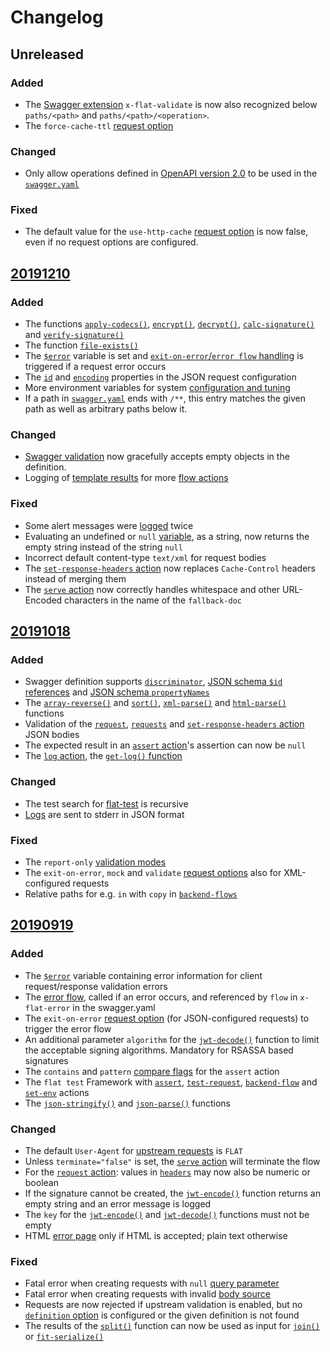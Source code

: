 # Changelog

## Unreleased

### Added

- The [Swagger extension](reference/OpenAPI/differences.md#x-flat-extensions) `x-flat-validate` is now also recognized below `paths/<path>` and `paths/<path>/<operation>`.
- The `force-cache-ttl` [request option](/reference/actions/request.md#options)

### Changed

- Only allow operations defined in [OpenAPI version 2.0](https://swagger.io/specification/v2/#pathItemObject) to be used in the [`swagger.yaml`](/reference/OpenAPI/README.md)

### Fixed

- The default value for the `use-http-cache` [request option](/reference/actions/request.md#options) is now false, even if no request options are configured.


## [20191210](https://hub.docker.com/r/sevenvaltechnologies/flatrunner/tags)

### Added

- The functions [`apply-codecs()`](/reference/functions/apply-codecs.md), [`encrypt()`](/reference/functions/encrypt.md), [`decrypt()`](/reference/functions/decrypt.md), [`calc-signature()`](/reference/functions/calc-signature.md) and [`verify-signature()`](/reference/functions/verify-signature.md)
- The function [`file-exists()`](/reference/functions/file-exists.md)
- The [`$error`](/reference/variables.md#usderror) variable is set and [`exit-on-error`/`error flow` handling](/cookbook/error-flow.md) is triggered if a request error occurs
- The [`id`](/reference/actions/request.md#id) and [`encoding`](/reference/actions/request.md#encoding) properties in the JSON request configuration
- More environment variables for system [configuration and tuning](/administration/configuration.md)
- If a path in [`swagger.yaml`](/reference/OpenAPI/differences.md#wildcard-paths) ends with `/**`, this entry matches the given path as well as arbitrary paths below it.

### Changed

- [Swagger validation](/reference/OpenAPI/validation.md) now gracefully accepts empty objects in the definition.
- Logging of [template results](/reference/templating/README.md) for more [flow actions](/reference/actions/README.md)

### Fixed

- Some alert messages were [logged](/administration/logging.md) twice
- Evaluating an undefined or `null` [variable](/reference/variables.md), as a string, now returns the empty string instead of the string `null`
- Incorrect default content-type `text/xml` for request bodies
- The [`set-response-headers` action](/reference/actions/set-response-headers.md) now replaces `Cache-Control` headers instead of merging them
- The [`serve` action](/reference/actions/serve.md) now correctly handles whitespace and other URL-Encoded characters in the name of the `fallback-doc`


## [20191018](https://hub.docker.com/r/sevenvaltechnologies/flatrunner/tags)

### Added

- Swagger definition supports [`discriminator`](https://github.com/OAI/OpenAPI-Specification/blob/master/versions/2.0.md#composition-and-inheritance-polymorphism),  [JSON schema `$id` references](https://json-schema.org/understanding-json-schema/structuring.html#using-id-with-ref) and [JSON schema `propertyNames`](https://json-schema.org/understanding-json-schema/reference/object.html#property-names)
- The [`array-reverse()`](/reference/functions/array-reverse.md) and [`sort()`](/reference/functions/sort.md), [`xml-parse()`](/reference/functions/xml-parse.md) and [`html-parse()`](/reference/functions/html-parse.md) functions
- Validation of the [`request`](/reference/actions/request.md), [`requests`](/reference/actions/requests.md) and [`set-response-headers` action](/reference/actions/set-response-headers.md) JSON bodies
- The expected result in an [`assert` action](/reference/actions/assert.md)'s assertion can now be `null`
- The [`log` action](/reference/actions/log.md), the [`get-log()` function](/reference/functions/get-log.md)

### Changed

- The test search for [flat-test](/reference/testing/) is recursive
- [Logs](/administration/logging.md) are sent to stderr in JSON format

### Fixed

- The `report-only` [validation modes](/reference/OpenAPI/validation.md)
- The `exit-on-error`, `mock` and `validate` [request options](/reference/actions/request.md#options) also for XML-configured requests
- Relative paths for e.g. `in` with `copy` in [`backend-flows`](/reference/actions/backend-flow.md)


## [20190919](https://hub.docker.com/r/sevenvaltechnologies/flatrunner/tags)

### Added

- The [`$error`](/reference/variables.md#usderror) variable containing error information for client request/response validation errors
- The [error flow](/cookbook/error-flow.md), called if an error occurs, and referenced by `flow` in `x-flat-error` in the swagger.yaml
- The `exit-on-error` [request option](/reference/actions/request.md#options) (for JSON-configured requests) to trigger the error flow
- An additional parameter `algorithm` for the [`jwt-decode()`](/reference/functions/jwt-decode.md) function to limit the acceptable signing algorithms. Mandatory for RSASSA based signatures
- The `contains` and `pattern` [compare flags](/reference/actions/assert.md#compare-flags) for the `assert` action
- The `flat test` Framework with [`assert`](/reference/actions/assert.md), [`test-request`](/reference/actions/test-request.md), [`backend-flow`](/reference/actions/backend-flow.md) and [`set-env`](/reference/actions/set-env.md) actions
- The [`json-stringify()`](/reference/functions/json-stringify.md) and [`json-parse()`](/reference/functions/json-parse.md) functions

### Changed

- The default `User-Agent` for [upstream requests](/reference/actions/request.md) is `FLAT`
- Unless `terminate="false"` is set, the [`serve` action](/reference/actions/serve.md) will terminate the flow
- For the [`request` action](/reference/actions/request.md): values in [`headers`](/reference/actions/request.md#headers) may now also be numeric or boolean
- If the signature cannot be created, the [`jwt-encode()`](/reference/functions/jwt-encode.md) function returns an empty string and an error message is logged
- The `key` for the [`jwt-encode()`](/reference/functions/jwt-encode.md) and [`jwt-decode()`](/reference/functions/jwt-decode.md) functions must not be empty
- HTML [error page](/tutorial/README.md#getting-started) only if HTML is accepted; plain text otherwise

### Fixed

- Fatal error when creating requests with `null` [query parameter](/reference/actions/request.md#query)
- Fatal error when creating requests with invalid [body source](/reference/actions/request.md#body)
- Requests are now rejected if upstream validation is enabled, but no [`definition` option](/reference/actions/request.md#options) is configured or the given definition is not found
- The results of the [`split()`](/reference/functions/split.md) function can now be used as input for [`join()`](/reference/functions/join.md) or [`fit-serialize()`](/reference/functions/fit-serialize.md)
